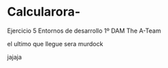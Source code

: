 # Calcularora-
Ejercicio 5 Entornos de desarrollo 1º DAM
The A-Team


el ultimo que llegue sera murdock

jajaja
